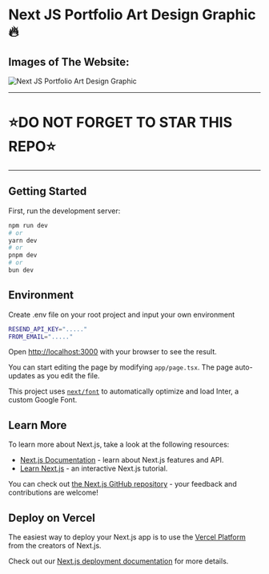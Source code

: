 # Next JS Portfolio Art Design Graphic 🔥

## Images of The Website:

![Next JS Portfolio Art Design Graphic](https://res.cloudinary.com/dfkzgupvj/image/upload/f_auto/q_auto/v1/artjob/luz6bcmaa6ennzukz6e1?_a=BAVAfVBy0)

---

# ⭐DO NOT FORGET TO STAR THIS REPO⭐

---

## Getting Started

First, run the development server:

```bash
npm run dev
# or
yarn dev
# or
pnpm dev
# or
bun dev
```

## Environment

Create .env file on your root project and input your own environment

```bash
RESEND_API_KEY="....."
FROM_EMAIL="....."
```

Open [http://localhost:3000](http://localhost:3000) with your browser to see the result.

You can start editing the page by modifying `app/page.tsx`. The page auto-updates as you edit the file.

This project uses [`next/font`](https://nextjs.org/docs/basic-features/font-optimization) to automatically optimize and load Inter, a custom Google Font.

## Learn More

To learn more about Next.js, take a look at the following resources:

- [Next.js Documentation](https://nextjs.org/docs) - learn about Next.js features and API.
- [Learn Next.js](https://nextjs.org/learn) - an interactive Next.js tutorial.

You can check out [the Next.js GitHub repository](https://github.com/vercel/next.js/) - your feedback and contributions are welcome!

## Deploy on Vercel

The easiest way to deploy your Next.js app is to use the [Vercel Platform](https://vercel.com/new?utm_medium=default-template&filter=next.js&utm_source=create-next-app&utm_campaign=create-next-app-readme) from the creators of Next.js.

Check out our [Next.js deployment documentation](https://nextjs.org/docs/deployment) for more details.
